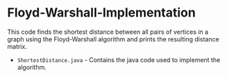 # Floyd-Warshall-Implementation
This code finds the shortest distance between all pairs of vertices in a graph using the Floyd-Warshall algorithm and prints the resulting distance matrix.

* `ShortestDistance.java` - Contains the java code used to implement the algorithm. 
